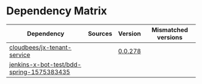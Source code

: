 # Dependency Matrix

Dependency | Sources | Version | Mismatched versions
---------- | ------- | ------- | -------------------
[cloudbees/jx-tenant-service](https://github.com/cloudbees/jx-tenant-service) |  | [0.0.278](https://github.com/cloudbees/jx-tenant-service/releases/tag/v0.0.278) | 
[jenkins-x-bot-test/bdd-spring-1575383435](https://github.com/jenkins-x-bot-test/bdd-spring-1575383435.git) |  | []() | 
